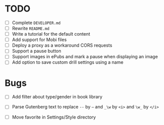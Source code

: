 # TODO

- [ ] Complete `DEVELOPER.md`
- [ ] Rewrite `README.md`
- [ ] Write a tutorial for the default content
- [ ] Add support for Mobi files
- [ ] Deploy a proxy as a workaround CORS requests
- [ ] Support a pause button
- [ ] Support images in ePubs and mark a pause when displaying an image
- [ ] Add option to save custom drill settings using a name

# Bugs

- [ ] Add filter about type/gender in book library
- [ ] Parse Gutenberg text to replace `--` by `—` and `_\w` by `<i>` and `\w_` by `</i>`
- [ ] Move favorite in Settings/Style directory

